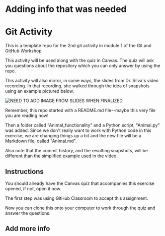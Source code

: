# Adding info that was needed

# Git Activity

This is a template repo for the 2nd git activity in module 1 of the Git and GitHub Workshop

This activity will be used along with the quiz in Canvas. The quiz will ask you questions about the repository which you can only answer by using the repo.

This activity will also mirror, in some ways, the slides from Dr. Silva's video recording. In that recording, she walked through the idea of snapshots using an example pictured below.

![NEED TO ADD IMAGE FROM SLIDES WHEN FINALIZED]()

Remember, this repo started with a README.md file--maybe this very file you are reading now!

Then a folder called "Animal_functionality" and a Python script, "Animal.py" was added. Since we don't really want to work with Python code in this exercise, we are changing things up a bit and the new file will be a Markdown file, called "Animal.md".

Also note that the commit history, and the resulting snapshots, will be different than the simplified example used in the video.

## Instructions

You should already have the Canvas quiz that accompanies this exercise opened, if not, open it now.

The first step was using GitHub Classroom to accept this assignment.

Now you can clone this onto your computer to work through the quiz and answer the questions.

## Add more info
